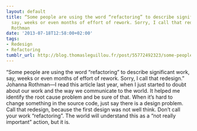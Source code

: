 ```yaml
---
layout: default
title: “Some people are using the word “refactoring” to describe significant work,
  say, weeks or even months of effort of rework. Sorry, I call that redesign.” Johanna
  Rothman
date: '2013-07-18T12:58:00+02:00'
tags:
- Redesign
- Refactoring
tumblr_url: http://blog.thomasleguillou.fr/post/55772492323/some-people-are-using-the-word-refactoring-to
---
```

“Some people are using the word “refactoring” to describe significant work, say, weeks or even months of effort of rework. Sorry, I call that redesign.” Johanna Rothman—I read this article last year, when I just started to doubt about our work and the way we communicate to the world. It helped me identify the root cause problem and be sure of that. When it’s hard to change something in the source code, just say there is a design problem. Call that redesign, because the first design was not well think. Don’t call your work “refactoring”. The world will understand this as a “not really important” action, but it is.
